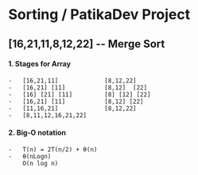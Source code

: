 # Sorting / PatikaDev Project

## [16,21,11,8,12,22] -- Merge Sort

#### 1. Stages for Array
```
-   [16,21,11]             [8,12,22]
-   [16,21] [11]           [8,12]  [22]
-   [16] [21] [11]         [8] [12] [22]
-   [16,21] [11]           [8,12] [22]
-   [11,16,21]             [8,12,22]
-   [8,11,12,16,21,22]
```
#### 2. Big-O notation

```
-   T(n) = 2T(n/2) + θ(n)
-   θ(nLogn)
    O(n log n)
```
